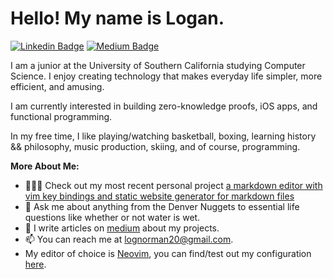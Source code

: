 # Hello! My name is Logan. 

[![Linkedin Badge](https://img.shields.io/badge/-LinkedIn-0e76a8?style=flat-square&logo=Linkedin&logoColor=white)](https://www.linkedin.com/in/logannorman/)
[![Medium Badge](https://img.shields.io/badge/medium-%2312100E.svg?&style=for-square&logo=medium&logoColor=white)](https://lognorman.medium.com/)

I am a junior at the University of Southern California studying Computer Science. I enjoy creating technology that makes everyday life simpler, more efficient, and amusing. 

I am currently interested in building zero-knowledge proofs, iOS apps, and functional programming.

In my free time, I like playing/watching basketball, boxing, learning history && philosophy, music production, skiing, and of course, programming.

**More About Me:**

- 👨🏻‍💻 Check out my most recent personal project [a markdown editor with vim key bindings and  static website generator for markdown files](https://t.co/qTSRkwKKak)
- 💬 Ask me about anything from the Denver Nuggets to essential life questions like whether or not water is wet.
- 📝 I write articles on [medium](https://lognorman.medium.com/) about my projects.
- 📫 You can reach me at lognorman20@gmail.com.
- My editor of choice is [Neovim](https://neovim.io/), you can find/test out my configuration [here](https://github.com/lognorman20/nvimconfig).
